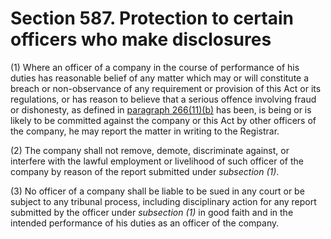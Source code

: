 # Section 587. Protection to certain officers who make disclosures

\(1\) Where an officer of a company in the course of performance of his duties has reasonable belief of any matter which may or will constitute a breach or non-observance of any requirement or provision of this Act or its regulations, or has reason to believe that a serious offence involving fraud or dishonesty, as defined in [paragraph 266\(11\)\(b\)](../../../part-3-management-of-company/division-3-accounts-and-audit/subdivision-2-auditors/section-266.-powers-and-duties-of-auditors.md) has been, is being or is likely to be committed against the company or this Act by other officers of the company, he may report the matter in writing to the Registrar.

\(2\) The company shall not remove, demote, discriminate against, or interfere with the lawful employment or livelihood of such officer of the company by reason of the report submitted under _subsection \(1\)_.

\(3\) No officer of a company shall be liable to be sued in any court or be subject to any tribunal process, including disciplinary action for any report submitted by the officer under _subsection \(1\)_ in good faith and in the intended performance of his duties as an officer of the company.

